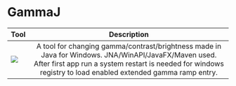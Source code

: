 # GammaJ
| Tool | Description |
|---|:---:|
| ![](src/resources/images/tray_icon.png) | A tool for changing gamma/contrast/brightness made in Java for Windows. JNA/WinAPI/JavaFX/Maven used. After first app run a system restart is needed for windows registry to load enabled extended gamma ramp entry. |